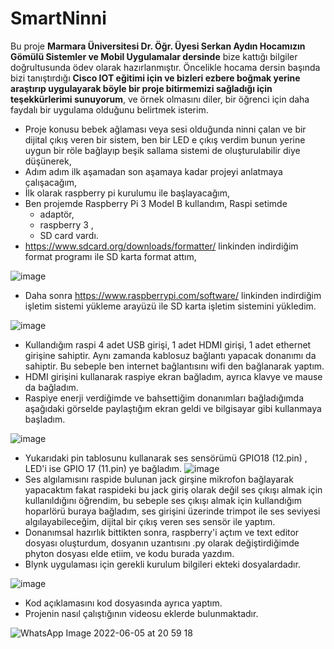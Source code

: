 # SmartNinni
Bu proje **Marmara Üniversitesi Dr.  Öğr. Üyesi Serkan Aydın Hocamızın Gömülü Sistemler ve Mobil Uygulamalar dersinde** bize kattığı bilgiler doğrultusunda ödev olarak hazırlanmıştır. Öncelikle hocama dersin başında bizi tanıştırdığı **Cisco IOT eğitimi için ve bizleri ezbere boğmak yerine araştırıp uygulayarak böyle bir proje bitirmemizi sağladığı için teşekkürlerimi sunuyorum**, ve örnek olmasını diler, bir öğrenci için daha faydalı bir uygulama olduğunu belirtmek isterim.
* Proje konusu bebek ağlaması veya sesi olduğunda ninni çalan ve bir dijital çıkış veren bir sistem, ben  bir LED e çıkış verdim bunun yerine uygun bir röle bağlayıp beşik sallama sistemi de oluşturulabilir diye düşünerek, 
* Adım adım ilk aşamadan son aşamaya kadar projeyi anlatmaya çalışacağım,
* İlk olarak raspberry pi kurulumu ile başlayacağım,
* Ben projemde Raspberry Pi 3 Model B kullandım, Raspi setimde 
  - adaptör, 
  - raspberry 3 ,
  - SD card vardı.
*  https://www.sdcard.org/downloads/formatter/ linkinden indirdiğim format programı ile SD karta format attım, 

![image](https://user-images.githubusercontent.com/107412386/175521020-6c1fb3f4-5bfd-41ab-a152-dc1e67d135fc.png)
* Daha sonra https://www.raspberrypi.com/software/ linkinden indirdiğim işletim sistemi yükleme arayüzü ile SD karta işletim sistemini yükledim.

![image](https://user-images.githubusercontent.com/107412386/175521037-2c55be61-270c-4e38-8389-6fd9b5bb5987.png)
* Kullandığım raspi 4 adet USB girişi, 1 adet HDMI girişi, 1 adet ethernet girişine sahiptir. Aynı zamanda kablosuz bağlantı yapacak donanımı da sahiptir. Bu sebeple ben internet bağlantısını wifi den bağlanarak yaptım.
* HDMI girişini kullanarak raspiye ekran bağladım, ayrıca klavye ve mause da bağladım.
* Raspiye enerji verdiğimde ve bahsettiğim donanımları bağladığımda aşağıdaki görselde paylaştığım ekran geldi ve bilgisayar gibi kullanmaya başladım.

![image](https://user-images.githubusercontent.com/107412386/175523255-6fe5cf9c-34f2-4c90-82ad-e9ce55aa776e.png)
* Yukarıdaki pin tablosunu kullanarak ses sensörümü GPIO18 (12.pin) , LED'i ise GPIO 17 (11.pin) ye bağladım. 
![image](https://user-images.githubusercontent.com/107412386/175523882-db53f194-a01a-4cf5-bdc9-9e44b5f6ee92.png)
* Ses algılamısını raspide bulunan jack girşine mikrofon bağlayarak yapacaktım fakat raspideki bu jack giriş olarak değil ses çıkışı almak için kullanıldığını öğrendim, bu sebeple ses çıkışı almak için kullandığım hoparlörü buraya bağladım, ses girişini üzerinde trimpot ile ses seviyesi algılayabileceğim, dijital bir çıkış veren ses sensör ile yaptım.
* Donanımsal hazırlık bittikten sonra, raspberry'i açtım ve text editor dosyası oluşturdum, dosyanın uzantısını .py olarak değiştirdiğimde phyton dosyası elde etiim, ve kodu burada yazdım. 
* Blynk uygulaması için gerekli kurulum bilgileri ekteki dosyalardadır.

 ![image](https://user-images.githubusercontent.com/107412386/175529537-e57ee3c4-c92e-4861-bea4-884b34535939.png)
* Kod açıklamasını kod dosyasında ayrıca yaptım.
* Projenin nasıl çalıştığının videosu eklerde bulunmaktadır.

![WhatsApp Image 2022-06-05 at 20 59 18](https://user-images.githubusercontent.com/107412386/175529846-d2656fd0-861e-4dc2-b6b3-cfdabdeb3927.jpeg)





